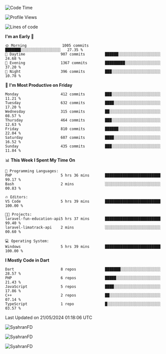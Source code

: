 <!--START_SECTION:waka-->
![Code Time](http://img.shields.io/badge/Code%20Time-286%20hrs%2050%20mins-blue)

![Profile Views](http://img.shields.io/badge/Profile%20Views-0-blue)

![Lines of code](https://img.shields.io/badge/From%20Hello%20World%20I%27ve%20Written-1.5%20million%20lines%20of%20code-blue)

**I'm an Early 🐤** 

```text
🌞 Morning                1005 commits        ███████░░░░░░░░░░░░░░░░░░   27.35 % 
🌆 Daytime                907 commits         ██████░░░░░░░░░░░░░░░░░░░   24.68 % 
🌃 Evening                1367 commits        █████████░░░░░░░░░░░░░░░░   37.20 % 
🌙 Night                  396 commits         ███░░░░░░░░░░░░░░░░░░░░░░   10.78 % 
```
📅 **I'm Most Productive on Friday** 

```text
Monday                   412 commits         ███░░░░░░░░░░░░░░░░░░░░░░   11.21 % 
Tuesday                  632 commits         ████░░░░░░░░░░░░░░░░░░░░░   17.20 % 
Wednesday                315 commits         ██░░░░░░░░░░░░░░░░░░░░░░░   08.57 % 
Thursday                 464 commits         ███░░░░░░░░░░░░░░░░░░░░░░   12.63 % 
Friday                   810 commits         ██████░░░░░░░░░░░░░░░░░░░   22.04 % 
Saturday                 607 commits         ████░░░░░░░░░░░░░░░░░░░░░   16.52 % 
Sunday                   435 commits         ███░░░░░░░░░░░░░░░░░░░░░░   11.84 % 
```


📊 **This Week I Spent My Time On** 

```text
💬 Programming Languages: 
PHP                      5 hrs 36 mins       █████████████████████████   99.17 % 
Bash                     2 mins              ░░░░░░░░░░░░░░░░░░░░░░░░░   00.83 % 

🔥 Editors: 
VS Code                  5 hrs 39 mins       █████████████████████████   100.00 % 

🐱‍💻 Projects: 
laravel-fun-education-api5 hrs 37 mins       █████████████████████████   99.40 % 
laravel-limatrack-api    2 mins              ░░░░░░░░░░░░░░░░░░░░░░░░░   00.60 % 

💻 Operating System: 
Windows                  5 hrs 39 mins       █████████████████████████   100.00 % 
```

**I Mostly Code in Dart** 

```text
Dart                     8 repos             ███████░░░░░░░░░░░░░░░░░░   28.57 % 
PHP                      6 repos             █████░░░░░░░░░░░░░░░░░░░░   21.43 % 
JavaScript               5 repos             ████░░░░░░░░░░░░░░░░░░░░░   17.86 % 
C++                      2 repos             ██░░░░░░░░░░░░░░░░░░░░░░░   07.14 % 
TypeScript               1 repo              █░░░░░░░░░░░░░░░░░░░░░░░░   03.57 % 
```




 Last Updated on 21/05/2024 01:18:06 UTC
<!--END_SECTION:waka-->

<p align="left">
  <img src="https://github-readme-stats.vercel.app/api/top-langs?username=SyahranFD&layout=donut&hide=C%2B%2B,CMake,css&show_icons=true&locale=en&&theme=blueberry" alt="SyahranFD" />
</p>

<p align="left">
  <img src="https://github-readme-stats.vercel.app/api?username=SyahranFD&show_icons=true&locale=en&theme=blueberry" alt="SyahranFD" />
</p>

<p align="left">
  <img src="https://streak-stats.demolab.com/?user=SyahranFD&theme=blueberry" alt="SyahranFD"/>
</p>
